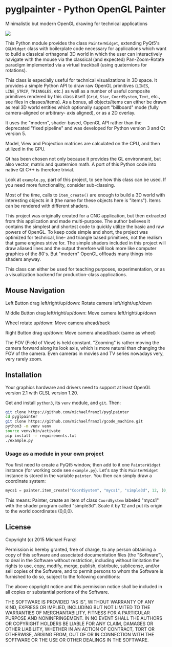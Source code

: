 # pyglpainter - Python OpenGL Painter

Minimalistic but modern OpenGL drawing for technical applications

![](http://michaelfranzl.com/wp-content/uploads/2016/04/Selection_309-1024x576.png)

This Python module provides the class `PainterWidget`, extending PyQt5's `QGLWidget` class with
boilerplate code necessary for applications which want to build a classical orthagonal 3D world in
which the user can interactively navigate with the mouse via the classical (and expected)
Pan-Zoom-Rotate paradigm implemented via a virtual trackball (using quaternions for rotations).

This class is especially useful for technical visualizations in 3D space. It provides a simple
Python API to draw raw OpenGL primitives (`LINES`, `LINE_STRIP`, `TRIANGLES`, etc.) as well as a
number of useful composite primitives rendered by this class itself (`Grid`, `Star`, `CoordSystem`,
`Text`, etc., see files in classes/items). As a bonus, all objects/items can either be drawn as real
3D world entities which optionally support "billboard" mode (fully camera-aligned or arbitrary- axis
aligned), or as a 2D overlay.

It uses the "modern", shader-based, OpenGL API rather than the deprecated "fixed pipeline" and was
developed for Python version 3 and Qt version 5.

Model, View and Projection matrices are calculated on the CPU, and then utilized in the GPU.

Qt has been chosen not only because it provides the GL environment, but also vector, matrix and
quaternion math. A port of this Python code into native Qt C++ is therefore trivial.

Look at `example.py`, part of this project, to see how this class can be used. If you need more
functionality, consider sub-classing.

Most of the time, calls to `item_create()` are enough to build a 3D world with interesting objects
in it (the name for these objects here is "items"). Items can be rendered with different shaders.

This project was originally created for a CNC application, but then extracted from this application
and made multi-purpose. The author believes it contains the simplest and shortest code to quickly
utilize the basic and raw powers of OpenGL. To keep code simple and short, the project was optimized
for technical, line- and triangle based primitives, not the realism that game engines strive for.
The simple shaders included in this project will draw aliased lines and the output therefore will
look more like computer graphics of the 80's.  But "modern" OpenGL offloads many things into shaders
anyway.

This class can either be used for teaching purposes, experimentation, or as a visualization backend
for production-class applications.

## Mouse Navigation

Left Button drag left/right/up/down: Rotate camera left/right/up/down

Middle Button drag left/right/up/down: Move camera left/right/up/down

Wheel rotate up/down: Move camera ahead/back

Right Button drag up/down: Move camera ahead/back (same as wheel)

The FOV (Field of View) is held constant. "Zooming" is rather moving the camera forward along its
look axis, which is more natural than changing the FOV of the camera. Even cameras in movies and TV
series nowadays very, very rarely zoom.



## Installation

Your graphics hardware and drivers need to support at least OpenGL version 2.1 with GLSL version
1.20.

Get and install `python3`, its `venv` module, and `git`. Then:

```bash
git clone https://github.com/michaelfranzl/pyglpainter
cd pyglpainter
git clone https://github.com/michaelfranzl/gcode_machine.git
python3 -m venv venv
source venv/bin/activate
pip install -r requirements.txt
./example.py
```


### Usage as a module in your own project

You first need to create a PyQt5 window, then add to it one `PainterWidget` instance (for working
code see `example.py`). Let's say this `PainterWidget` instance is stored in the variable `painter`.
You then can simply draw a coordinate system:

```python
mycs1 = painter.item_create("CoordSystem", "mycs1", "simple3d", 12, (0, 0, 0))
```

This means: Painter, create an item of class `CoordSystem` labeled "mycs1" with the shader program
called "simple3d". Scale it by 12 and put its origin to the world coordinates (0,0,0).



## License

Copyright (c) 2015 Michael Franzl

Permission is hereby granted, free of charge, to any person obtaining a copy of this software and
associated documentation files (the "Software"), to deal in the Software without restriction,
including without limitation the rights to use, copy, modify, merge, publish, distribute,
sublicense, and/or sell copies of the Software, and to permit persons to whom the Software is
furnished to do so, subject to the following conditions:

The above copyright notice and this permission notice shall be included in all copies or substantial
portions of the Software.

THE SOFTWARE IS PROVIDED "AS IS", WITHOUT WARRANTY OF ANY KIND, EXPRESS OR IMPLIED, INCLUDING BUT
NOT LIMITED TO THE WARRANTIES OF MERCHANTABILITY, FITNESS FOR A PARTICULAR PURPOSE AND
NONINFRINGEMENT. IN NO EVENT SHALL THE AUTHORS OR COPYRIGHT HOLDERS BE LIABLE FOR ANY CLAIM, DAMAGES
OR OTHER LIABILITY, WHETHER IN AN ACTION OF CONTRACT, TORT OR OTHERWISE, ARISING FROM, OUT OF OR IN
CONNECTION WITH THE SOFTWARE OR THE USE OR OTHER DEALINGS IN THE SOFTWARE.
